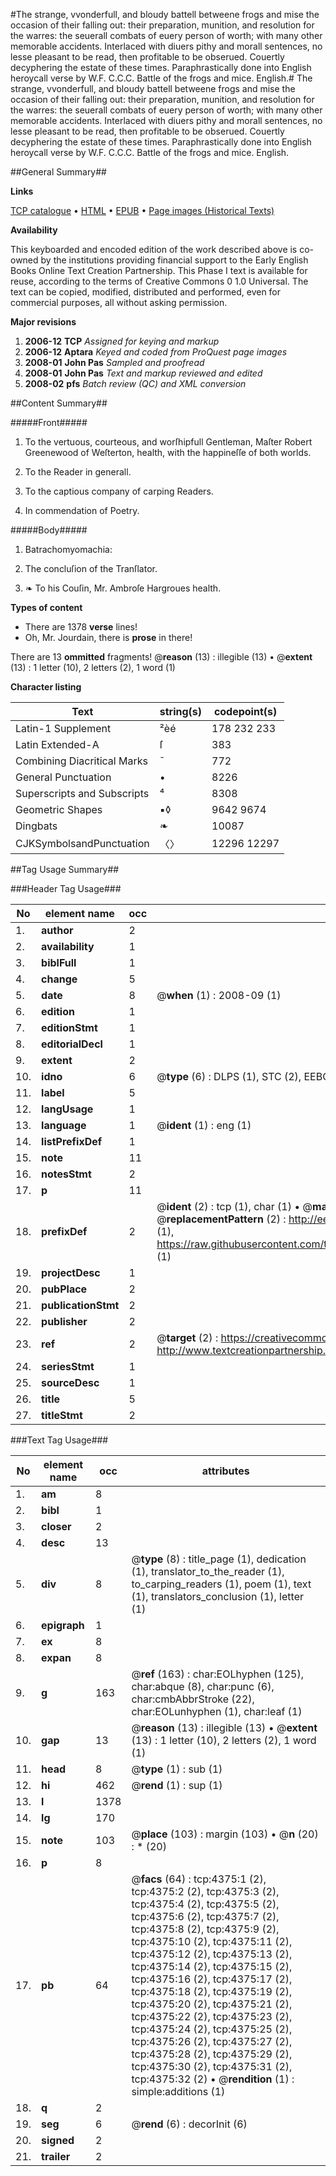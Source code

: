 #The strange, vvonderfull, and bloudy battell betweene frogs and mise the occasion of their falling out: their preparation, munition, and resolution for the warres: the seuerall combats of euery person of worth; with many other memorable accidents. Interlaced with diuers pithy and morall sentences, no lesse pleasant to be read, then profitable to be obserued. Couertly decyphering the estate of these times. Paraphrastically done into English heroycall verse by W.F. C.C.C. Battle of the frogs and mice. English.#
The strange, vvonderfull, and bloudy battell betweene frogs and mise the occasion of their falling out: their preparation, munition, and resolution for the warres: the seuerall combats of euery person of worth; with many other memorable accidents. Interlaced with diuers pithy and morall sentences, no lesse pleasant to be read, then profitable to be obserued. Couertly decyphering the estate of these times. Paraphrastically done into English heroycall verse by W.F. C.C.C.
Battle of the frogs and mice. English.

##General Summary##

**Links**

[TCP catalogue](http://www.ota.ox.ac.uk/tcp/)  • 
[HTML](http://tei.it.ox.ac.uk/tcp/Texts-HTML/free/A03/A03504.html)  • 
[EPUB](http://tei.it.ox.ac.uk/tcp/Texts-EPUB/free/A03/A03504.epub) • 
[Page images (Historical Texts)](https://data.historicaltexts.jisc.ac.uk/view?pubId=eebo-99839914e&pageId=eebo-99839914e-4375-1)

**Availability**

This keyboarded and encoded edition of the
	       work described above is co-owned by the institutions
	       providing financial support to the Early English Books
	       Online Text Creation Partnership. This Phase I text is
	       available for reuse, according to the terms of Creative
	       Commons 0 1.0 Universal. The text can be copied,
	       modified, distributed and performed, even for
	       commercial purposes, all without asking permission.

**Major revisions**

1. __2006-12__ __TCP__ *Assigned for keying and markup*
1. __2006-12__ __Aptara__ *Keyed and coded from ProQuest page images*
1. __2008-01__ __John Pas__ *Sampled and proofread*
1. __2008-01__ __John Pas__ *Text and markup reviewed and edited*
1. __2008-02__ __pfs__ *Batch review (QC) and XML conversion*

##Content Summary##

#####Front#####

1. To the vertuous, courteous, and worſhipfull
Gentleman, Maſter Robert Greenewood of
Weſterton, health, with the happineſſe of both worlds.

1. To the Reader in generall.

1. To the captious company of carping
Readers.

1. In commendation of Poetry.

#####Body#####

1. Batrachomyomachia:

1. The concluſion of the
Tranſlator.

1. ❧ To his Couſin, Mr. Ambroſe
Hargroues health.

**Types of content**

  * There are 1378 **verse** lines!
  * Oh, Mr. Jourdain, there is **prose** in there!

There are 13 **ommitted** fragments! 
 @__reason__ (13) : illegible (13)  •  @__extent__ (13) : 1 letter (10), 2 letters (2), 1 word (1)

**Character listing**


|Text|string(s)|codepoint(s)|
|---|---|---|
|Latin-1 Supplement|²èé|178 232 233|
|Latin Extended-A|ſ|383|
|Combining             Diacritical Marks|̄|772|
|General Punctuation|•|8226|
|Superscripts             and Subscripts|⁴|8308|
|Geometric Shapes|▪◊|9642 9674|
|Dingbats|❧|10087|
|CJKSymbolsandPunctuation|〈〉|12296 12297|

##Tag Usage Summary##

###Header Tag Usage###

|No|element name|occ|attributes|
|---|---|---|---|
|1.|__author__|2||
|2.|__availability__|1||
|3.|__biblFull__|1||
|4.|__change__|5||
|5.|__date__|8| @__when__ (1) : 2008-09 (1)|
|6.|__edition__|1||
|7.|__editionStmt__|1||
|8.|__editorialDecl__|1||
|9.|__extent__|2||
|10.|__idno__|6| @__type__ (6) : DLPS (1), STC (2), EEBO-CITATION (1), PROQUEST (1), VID (1)|
|11.|__label__|5||
|12.|__langUsage__|1||
|13.|__language__|1| @__ident__ (1) : eng (1)|
|14.|__listPrefixDef__|1||
|15.|__note__|11||
|16.|__notesStmt__|2||
|17.|__p__|11||
|18.|__prefixDef__|2| @__ident__ (2) : tcp (1), char (1)  •  @__matchPattern__ (2) : ([0-9\-]+):([0-9IVX]+) (1), (.+) (1)  •  @__replacementPattern__ (2) : http://eebo.chadwyck.com/downloadtiff?vid=$1&page=$2 (1), https://raw.githubusercontent.com/textcreationpartnership/Texts/master/tcpchars.xml#$1 (1)|
|19.|__projectDesc__|1||
|20.|__pubPlace__|2||
|21.|__publicationStmt__|2||
|22.|__publisher__|2||
|23.|__ref__|2| @__target__ (2) : https://creativecommons.org/publicdomain/zero/1.0/ (1), http://www.textcreationpartnership.org/docs/. (1)|
|24.|__seriesStmt__|1||
|25.|__sourceDesc__|1||
|26.|__title__|5||
|27.|__titleStmt__|2||


###Text Tag Usage###

|No|element name|occ|attributes|
|---|---|---|---|
|1.|__am__|8||
|2.|__bibl__|1||
|3.|__closer__|2||
|4.|__desc__|13||
|5.|__div__|8| @__type__ (8) : title_page (1), dedication (1), translator_to_the_reader (1), to_carping_readers (1), poem (1), text (1), translators_conclusion (1), letter (1)|
|6.|__epigraph__|1||
|7.|__ex__|8||
|8.|__expan__|8||
|9.|__g__|163| @__ref__ (163) : char:EOLhyphen (125), char:abque (8), char:punc (6), char:cmbAbbrStroke (22), char:EOLunhyphen (1), char:leaf (1)|
|10.|__gap__|13| @__reason__ (13) : illegible (13)  •  @__extent__ (13) : 1 letter (10), 2 letters (2), 1 word (1)|
|11.|__head__|8| @__type__ (1) : sub (1)|
|12.|__hi__|462| @__rend__ (1) : sup (1)|
|13.|__l__|1378||
|14.|__lg__|170||
|15.|__note__|103| @__place__ (103) : margin (103)  •  @__n__ (20) : * (20)|
|16.|__p__|8||
|17.|__pb__|64| @__facs__ (64) : tcp:4375:1 (2), tcp:4375:2 (2), tcp:4375:3 (2), tcp:4375:4 (2), tcp:4375:5 (2), tcp:4375:6 (2), tcp:4375:7 (2), tcp:4375:8 (2), tcp:4375:9 (2), tcp:4375:10 (2), tcp:4375:11 (2), tcp:4375:12 (2), tcp:4375:13 (2), tcp:4375:14 (2), tcp:4375:15 (2), tcp:4375:16 (2), tcp:4375:17 (2), tcp:4375:18 (2), tcp:4375:19 (2), tcp:4375:20 (2), tcp:4375:21 (2), tcp:4375:22 (2), tcp:4375:23 (2), tcp:4375:24 (2), tcp:4375:25 (2), tcp:4375:26 (2), tcp:4375:27 (2), tcp:4375:28 (2), tcp:4375:29 (2), tcp:4375:30 (2), tcp:4375:31 (2), tcp:4375:32 (2)  •  @__rendition__ (1) : simple:additions (1)|
|18.|__q__|2||
|19.|__seg__|6| @__rend__ (6) : decorInit (6)|
|20.|__signed__|2||
|21.|__trailer__|2||

